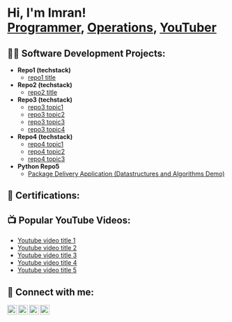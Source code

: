 <h1>Hi, I'm Imran! <br/><a href="https://github.com/ImranHuhn">Programmer</a>, <a href="https://www.linkedin.com/in/ImranHuhn/">Operations</a>, <a href="https://www.youtube.com/channel/UC_5I2FQ3UXGAFkb44uWzDiw">YouTuber</a></h1>

<h2>👨‍💻 Software Development Projects:</h2>

- <b>Repo1 (techstack)</b>
  - [repo1 title](https://github.com/ImranHuhn/Repo1)
- <b>Repo2 (techstack)</b>
  - [repo2 title](https://github.com/ImranHuhn/Repo2) 
- <b>Repo3 (techstack)</b>
  - [repo3 topic1](https://github.com/ImranHuhn/Repo3) 
  - [repo3 topic2](https://github.com/ImranHuhn/Repo3) 
  - [repo3 topic3](https://github.com/ImranHuhn/Repo3) 
  - [repo3 topic4](https://github.com/ImranHuhn/Repo3) 
- <b>Repo4 (techstack)</b>
  - [repo4 topic1](https://github.com/ImranHuhn/Repo4) 
  - [repo4 topic2](https://github.com/ImranHuhn/Repo4)
  - [repo4 topic3](https://github.com/ImranHuhn/Repo4)
- <b>Python Repo5</b>
  - [Package Delivery Application (Datastructures and Algorithms Demo)](https://github.com/ImranHuhn/Repo5)
 
<h2>📜 Certifications:</h2>

<h2>📺 Popular YouTube Videos:</h2>

- [Youtube video title 1](https://www.youtube.com/channel/UC_5I2FQ3UXGAFkb44uWzDiw)
- [Youtube video title 2](https://www.youtube.com/channel/UC_5I2FQ3UXGAFkb44uWzDiw)
- [Youtube video title 3](https://www.youtube.com/channel/UC_5I2FQ3UXGAFkb44uWzDiw)
- [Youtube video title 4](https://www.youtube.com/channel/UC_5I2FQ3UXGAFkb44uWzDiw)
- [Youtube video title 5](https://www.youtube.com/channel/UC_5I2FQ3UXGAFkb44uWzDiw)

<h2> 🤳 Connect with me:</h2>

[<img align="left" alt="ImranHuhn | YouTube" width="22px" src="https://cdn.jsdelivr.net/npm/simple-icons@v3/icons/youtube.svg" />][youtube]
[<img align="left" alt="ImranHuhn | Twitter" width="22px" src="https://cdn.jsdelivr.net/npm/simple-icons@v3/icons/twitter.svg" />][twitter]
[<img align="left" alt="ImranHuhn | LinkedIn" width="22px" src="https://cdn.jsdelivr.net/npm/simple-icons@v3/icons/linkedin.svg" />][linkedin]
[<img align="left" alt="ImranHuhn | Instagram" width="22px" src="https://cdn.jsdelivr.net/npm/simple-icons@v3/icons/instagram.svg" />][instagram]

[twitter]: https://twitter.com/ImranHuhn
[youtube]: https://www.youtube.com/c/ImranHuhn
[instagram]: https://www.instagram.com/ImranHuhn/
[linkedin]: https://linkedin.com/in/ImranHuhn

<!--
**ImranHuhn/ImranHuhn** is a ✨ _special_ ✨ repository because its `README.md` (this file) appears on your GitHub profile.

Here are some ideas to get you started:

- 🔭 I’m currently working on ...
- 🌱 I’m currently learning ...
- 👯 I’m looking to collaborate on ...
- 🤔 I’m looking for help with ...
- 💬 Ask me about ...
- 📫 How to reach me: ...
- 😄 Pronouns: ...
- ⚡ Fun fact: ...
-->
